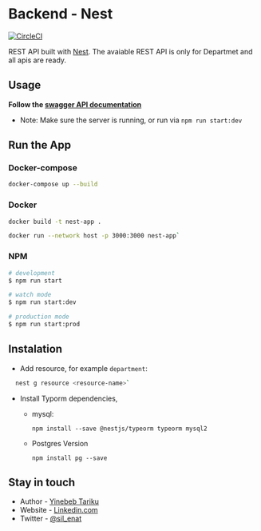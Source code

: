 # Backend - Nest

<a href="https://circleci.com/gh/nestjs/nest" target="_blank"><img src="https://img.shields.io/circleci/build/github/nestjs/nest/master" alt="CircleCI" /></a>

REST API built with [Nest](https://github.com/nestjs/nest). The avaiable REST API is only for Departmet and all apis are ready.


## Usage

**Follow the [swagger API documentation](http://localhost:3001/api)**

  - Note: Make sure the server is running, or run via `npm run start:dev`

## Run the App

### Docker-compose

```bash
docker-compose up --build
```

### Docker

```bash
docker build -t nest-app .
```

```bash
docker run --network host -p 3000:3000 nest-app`
```

### NPM

```bash
# development
$ npm run start

# watch mode
$ npm run start:dev

# production mode
$ npm run start:prod
```

## Instalation

* Add resource, for example `department`:

```bash
  nest g resource <resource-name>`
```

* Install Typorm dependencies, 
  - mysql:

    `npm install --save @nestjs/typeorm typeorm mysql2`

  - Postgres Version

    `npm install pg --save`


## Stay in touch

- Author - [Yinebeb Tariku](mailto:yintar5@gmail.com)
- Website - [Linkedin.com](https://linkedin.com/in/yinebeb-tariku)
- Twitter - [@sil_enat](https://twitter.com/sil_enat)
